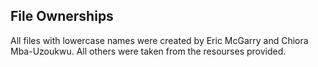 ## File Ownerships
All files with lowercase names were created by Eric McGarry and Chiora Mba-Uzoukwu. All others were taken from the resourses provided.
